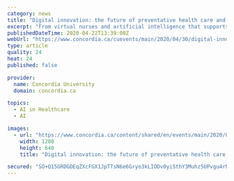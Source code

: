 ```yaml
---
category: news
title: "Digital innovation: the future of preventative health care and medicine"
excerpt: "From virtual nurses and artificial intelligence that supports medical decision-making to remote sensors and medical devices, digital health is disrupting medicine. Emerging technologies are not only helping us to better respond to the COVID-19 pandemic, but also to improve our health care system in the long term. During this conversation ..."
publishedDateTime: 2020-04-22T13:39:00Z
webUrl: "https://www.concordia.ca/cuevents/main/2020/04/30/digital-innovation-the-future-of-preventative-health-care-and-medicine.html"
type: article
quality: 24
heat: 24
published: false

provider:
  name: Concordia University
  domain: concordia.ca

topics:
  - AI in Healthcare
  - AI

images:
  - url: "https://www.concordia.ca/content/shared/en/events/main/2020/04/30/digital-innovation-the-future-of-preventative-health-care-and-medicine.img.png/1587562637606.jpg"
    width: 1280
    height: 640
    title: "Digital innovation: the future of preventative health care and medicine"

secured: "SO+Q15GRDGDEqZXcFGX1JpTTsN6e6Gryo3kLIODv0yiSthY3Muhz5UPvgu4rN4GcMvzue1BYRiWTTVe4XSSNtkT7GP4/H4EjbyTw3jmy/qEBTEE/s+r3rJ7joWe8CS9B6DC4MubipihaXgreKqplJCvtAm2k9xjEsrKyH10jPrlxcsDtsm5qqml/PWysVwZS1t38A1dABZMXn9UaBkTEmKB4c49iLtVLzT1/wKAx5LRaaH2kIk3RiDKISrI22AOcVJgP6yeJJOJWTwt3EaIRvyQW58ZsP41HWFxoIRihPyELJcwnbMJ7twYVyXlnMq3h;djDuSJuaLqnzkIiY9jJosQ=="
---
```


